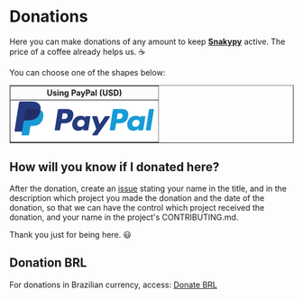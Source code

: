 # Donations

Here you can make donations of any amount to keep [**Snakypy**](https://github.com/snakypy) active. The price of a coffee already helps us. :coffee:

You can choose one of the shapes below:

<div class="donation">
<table border="1">
  <thead>
    <tr>
      <th>Using PayPal (USD)</th>
    </tr>
  </thead>
  <tbody>
    <tr>
      <td>
        <a href="https://www.paypal.com/cgi-bin/webscr?cmd=_s-xclick&hosted_button_id=YBK2HEEYG8V5W&source" target="_blank">
          <img src="https://raw.githubusercontent.com/snakypy/donations/master/svg/banks/paypal.svg" alt="PayPal Donation"
        </a>
      </td>
   </tr>
  </tbody>
</table>
</div>

## How will you know if I donated here?

After the donation, create an [issue](https://github.com/snakypy/donations/issues) stating your name in the title, and in the description which project you made the donation and the date of the donation, so that we can have the control which project received the donation, and your name in the project's CONTRIBUTING.md.

Thank you just for being here. :smiley:

## Donation BRL

For donations in Brazilian currency, access: [Donate BRL](https://github.com/snakypy/donations/blob/master/README-ptbr.md)
